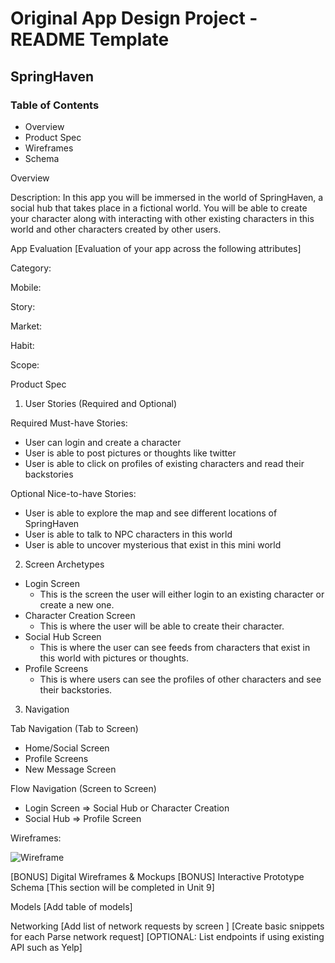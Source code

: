# Original App Design Project - README Template

## SpringHaven

### Table of Contents
- Overview
- Product Spec
- Wireframes
- Schema

Overview

Description:
In this app you will be immersed in the world of SpringHaven, a social hub that takes place in a fictional world. You will be able to create your character along with interacting with other existing characters in this world and other characters created by other users.

App Evaluation
[Evaluation of your app across the following attributes]

Category:

Mobile:

Story:

Market:

Habit:

Scope:

Product Spec
1. User Stories (Required and Optional)
   
Required Must-have Stories:

- User can login and create a character
- User is able to post pictures or thoughts like twitter
- User is able to click on profiles of existing characters and read their backstories

Optional Nice-to-have Stories:

- User is able to explore the map and see different locations of SpringHaven
- User is able to talk to NPC characters in this world
- User is able to uncover mysterious that exist in this mini world

2. Screen Archetypes
- Login Screen
    - This is the screen the user will either login to an existing character or create a new one.
- Character Creation Screen
    - This is where the user will be able to create their character.
- Social Hub Screen
    - This is where the user can see feeds from characters that exist in this world with pictures or thoughts.
- Profile Screens
    - This is where users can see the profiles of other characters and see their backstories.

3. Navigation

Tab Navigation (Tab to Screen)
- Home/Social Screen
- Profile Screens
- New Message Screen

Flow Navigation (Screen to Screen)
 - Login Screen
=> Social Hub or Character Creation
 - Social Hub
=> Profile Screen

Wireframes:

![Wireframe](https://github.com/CanceledProductions/SpringHaven/assets/99377411/9ed68dfd-dc0c-4752-bf31-37054363680c)


[BONUS] Digital Wireframes & Mockups
[BONUS] Interactive Prototype
Schema
[This section will be completed in Unit 9]

Models
[Add table of models]

Networking
[Add list of network requests by screen ]
[Create basic snippets for each Parse network request]
[OPTIONAL: List endpoints if using existing API such as Yelp]
